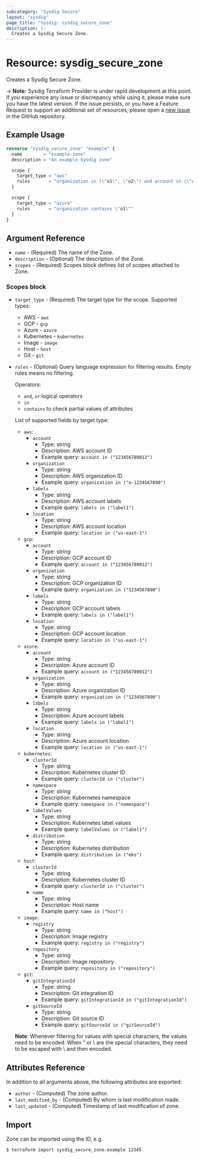```yaml
---
subcategory: "Sysdig Secure"
layout: "sysdig"
page_title: "Sysdig: sysdig_secure_zone"
description: |-
  Creates a Sysdig Secure Zone.
---
```


# Resource: sysdig_secure_zone

Creates a Sysdig Secure Zone.

-> **Note:** Sysdig Terraform Provider is under rapid development at this point. If you experience any issue or discrepancy while using it, please make sure you have the latest version. If the issue persists, or you have a Feature Request to support an additional set of resources, please open a [new issue](https://github.com/sysdiglabs/terraform-provider-sysdig/issues/new) in the GitHub repository.

## Example Usage

```terraform
resource "sysdig_secure_zone" "example" {
  name        = "example-zone"
  description = "An example Sysdig zone"

  scope {
    target_type = "aws"
    rules       = "organization in (\"o1\", \"o2\") and account in (\"a1\", \"a2\")"
  }

  scope {
    target_type = "azure"
    rules       = "organization contains \"o1\""
  }
}
```

## Argument Reference

- `name` - (Required) The name of the Zone.
- `description` - (Optional) The description of the Zone.
- `scopes` - (Required) Scopes block defines list of scopes attached to Zone.

### Scopes block

- `target_type` - (Required) The target type for the scope. Supported types:

    - AWS - `aws`
    - GCP - `gcp`
    - Azure - `azure`
    - Kubernetes - `kubernetes`
    - Image - `image`
    - Host - `host`
    - Git - `git`

- `rules` - (Optional) Query language expression for filtering results. Empty rules means no filtering.

  Operators:

    - `and`, `or` logical operators
    - `in`
    - `contains` to check partial values of attributes

  List of supported fields by target type:

    - `aws`:
        - `account`
            - Type: string
            - Description: AWS account ID
            - Example query: `account in ("123456789012")`
        - `organization`
            - Type: string
            - Description: AWS organization ID
            - Example query: `organization in ("o-1234567890")`
        - `labels`
            - Type: string
            - Description: AWS account labels
            - Example query: `labels in ("label1")`
        - `location`
            - Type: string
            - Description: AWS account location
            - Example query: `location in ("us-east-1")`
    - `gcp`:
        - `account`
            - Type: string
            - Description: GCP account ID
            - Example query: `account in ("123456789012")`
        - `organization`
            - Type: string
            - Description: GCP organization ID
            - Example query: `organization in ("1234567890")`
        - `labels`
            - Type: string
            - Description: GCP account labels
            - Example query: `labels in ("label1")`
        - `location`
            - Type: string
            - Description: GCP account location
            - Example query: `location in ("us-east-1")`
    - `azure`:
        - `account`
            - Type: string
            - Description: Azure account ID
            - Example query: `account in ("123456789012")`
        - `organization`
            - Type: string
            - Description: Azure organization ID
            - Example query: `organization in ("1234567890")`
        - `labels`
            - Type: string
            - Description: Azure account labels
            - Example query: `labels in ("label1")`
        - `location`
            - Type: string
            - Description: Azure account location
            - Example query: `location in ("us-east-1")`
    - `kubernetes`:
        - `clusterId`
            - Type: string
            - Description: Kubernetes cluster ID
            - Example query: `clusterId in ("cluster")`
        - `namespace`
            - Type: string
            - Description: Kubernetes namespace
            - Example query: `namespace in ("namespace")`
        - `labelValues`
            - Type: string
            - Description: Kubernetes label values
            - Example query: `labelValues in ("label1")`
        - `distribution`
            - Type: string
            - Description: Kubernetes distribution
            - Example query: `distribution in ("eks")`
    - `host`:
        - `clusterId`
            - Type: string
            - Description: Kubernetes cluster ID
            - Example query: `clusterId in ("cluster")`
        - `name`
            - Type: string
            - Description: Host name
            - Example query: `name in ("host")`
    - `image`:
        - `registry`
            - Type: string
            - Description: Image registry
            - Example query: `registry in ("registry")`
        - `repository`
            - Type: string
            - Description: Image repository
            - Example query: `repository in ("repository")`
    - `git`:
        - `gitIntegrationId`
            - Type: string
            - Description: Git integration ID
            - Example query: `gitIntegrationId in ("gitIntegrationId")`
        - `gitSourceId`
            - Type: string
            - Description: Git source ID
            - Example query: `gitSourceId in ("gitSourceId")`

  **Note**: Whenever filtering for values with special characters, the values need to be encoded.
  When “ or \ are the special characters, they need to be escaped with \ and then encoded.

## Attributes Reference

In addition to all arguments above, the following attributes are exported:

- `author` - (Computed) The zone author.
- `last_modified_by` - (Computed) By whom is last modification made.
- `last_updated` - (Computed) Timestamp of last modification of zone.

## Import

Zone can be imported using the ID, e.g.

```
$ terraform import sysdig_secure_zone.example 12345
```
